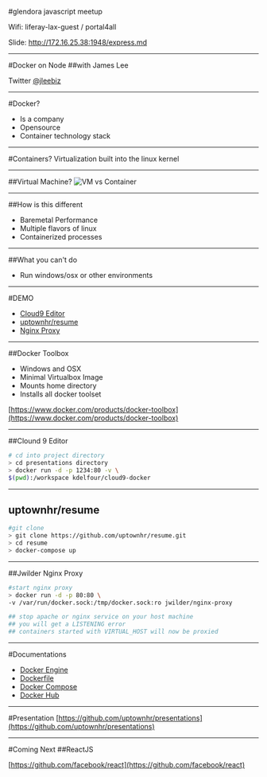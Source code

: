 #glendora javascript meetup

Wifi: liferay-lax-guest / portal4all

Slide: http://172.16.25.38:1948/express.md

---

#Docker on Node
##with James Lee

Twitter [@jleebiz](http://www.twitter.com/jleebiz)

---

#Docker?
- Is a company
- Opensource
- Container technology stack

----

#Containers?
Virtualization built into the linux kernel

----

##Virtual Machine?
![VM vs Container](https://sc-cdn.scaleengine.net/i/d349227a9bde61c763ef34d022bd9738.png)

----

##How is this different
- Baremetal Performance
- Multiple flavors of linux
- Containerized processes

----

##What you can't do

- Run windows/osx or other environments

---

#DEMO

- [Cloud9 Editor](https://github.com/c9/core/)
- [uptownhr/resume](https://github.com/uptownhr/resume)
- [Nginx Proxy](https://github.com/jwilder/nginx-proxy)

----

##Docker Toolbox
- Windows and OSX
- Minimal Virtualbox Image
- Mounts home directory
- Installs all docker toolset

[https://www.docker.com/products/docker-toolbox](https://www.docker.com/products/docker-toolbox)

----

##Clound 9 Editor

```bash
# cd into project directory
> cd presentations directory
> docker run -d -p 1234:80 -v \
$(pwd):/workspace kdelfour/cloud9-docker
```

----

## uptownhr/resume
```bash
#git clone
> git clone https://github.com/uptownhr/resume.git
> cd resume
> docker-compose up
```

----

##Jwilder Nginx Proxy

```bash
#start nginx proxy
> docker run -d -p 80:80 \
-v /var/run/docker.sock:/tmp/docker.sock:ro jwilder/nginx-proxy

## stop apache or nginx service on your host machine
## you will get a LISTENING error
## containers started with VIRTUAL_HOST will now be proxied
```




----

#Documentations
- [Docker Engine](https://docs.docker.com/engine/reference/builder/)
- [Dockerfile](https://docs.docker.com/engine/reference/builder/)
- [Docker Compose](https://docs.docker.com/compose/compose-file/)
- [Docker Hub](https://hub.docker.com/)

---

#Presentation
[https://github.com/uptownhr/presentations](https://github.com/uptownhr/presentations)

---

#Coming Next
##ReactJS

[https://github.com/facebook/react](https://github.com/facebook/react)


